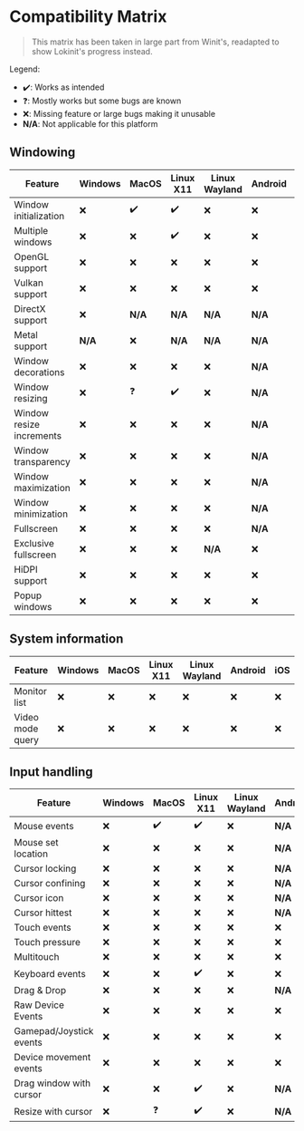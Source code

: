# Compatibility Matrix

> This matrix has been taken in large part from Winit's, readapted to show Lokinit's progress instead.

Legend:

- ✔️: Works as intended
- ❓: Mostly works but some bugs are known
- ❌: Missing feature or large bugs making it unusable
- **N/A**: Not applicable for this platform

## Windowing

| Feature                  | Windows | MacOS   | Linux X11 | Linux Wayland | Android | iOS     |
| ------------------------ | ------- | ------- | --------- | ------------- | ------- | ------- |
| Window initialization    | ❌       | ✔️       | ✔️         | ❌             | ❌       | ❌       |
| Multiple windows         | ❌       | ❌       | ✔️         | ❌             | ❌       | ❌       |
| OpenGL support           | ❌       | ❌       | ❌         | ❌             | ❌       | ❌       |
| Vulkan support           | ❌       | ❌       | ❌         | ❌             | ❌       | ❌       |
| DirectX support          | ❌       | **N/A** | **N/A**   | **N/A**       | **N/A** | **N/A** |
| Metal support            | **N/A** | ❌       | **N/A**   | **N/A**       | **N/A** | ❌       |
| Window decorations       | ❌       | ❌       | ❌         | ❌             | **N/A** | **N/A** |
| Window resizing          | ❌       | ❓       | ✔️         | ❌             | **N/A** | **N/A** |
| Window resize increments | ❌       | ❌       | ❌         | ❌             | **N/A** | **N/A** |
| Window transparency      | ❌       | ❌       | ❌         | ❌             | **N/A** | **N/A** |
| Window maximization      | ❌       | ❌       | ❌         | ❌             | **N/A** | **N/A** |
| Window minimization      | ❌       | ❌       | ❌         | ❌             | **N/A** | **N/A** |
| Fullscreen               | ❌       | ❌       | ❌         | ❌             | **N/A** | ❌       |
| Exclusive fullscreen     | ❌       | ❌       | ❌         | **N/A**       | ❌       | ❌       |
| HiDPI support            | ❌       | ❌       | ❌         | ❌             | ❌       | ❌       |
| Popup windows            | ❌       | ❌       | ❌         | ❌             | ❌       | ❌       |

## System information

| Feature          | Windows | MacOS | Linux X11 | Linux Wayland | Android | iOS |
| ---------------- | ------- | ----- | --------- | ------------- | ------- | --- |
| Monitor list     | ❌       | ❌     | ❌         | ❌             | ❌       | ❌   |
| Video mode query | ❌       | ❌     | ❌         | ❌             | ❌       | ❌   |

## Input handling

| Feature                 | Windows | MacOS | Linux X11 | Linux Wayland | Android | iOS     |
| ----------------------- | ------- | ----- | --------- | ------------- | ------- | ------- |
| Mouse events            | ❌       | ✔️     | ✔️         | ❌             | **N/A** | **N/A** |
| Mouse set location      | ❌       | ❌     | ❌         | ❌             | **N/A** | **N/A** |
| Cursor locking          | ❌       | ❌     | ❌         | ❌             | **N/A** | **N/A** |
| Cursor confining        | ❌       | ❌     | ❌         | ❌             | **N/A** | **N/A** |
| Cursor icon             | ❌       | ❌     | ❌         | ❌             | **N/A** | **N/A** |
| Cursor hittest          | ❌       | ❌     | ❌         | ❌             | **N/A** | **N/A** |
| Touch events            | ❌       | ❌     | ❌         | ❌             | ❌       | ❌       |
| Touch pressure          | ❌       | ❌     | ❌         | ❌             | ❌       | ❌       |
| Multitouch              | ❌       | ❌     | ❌         | ❌             | ❌       | ❌       |
| Keyboard events         | ❌       | ❌     | ✔️         | ❌             | ❌       | ❌       |
| Drag & Drop             | ❌       | ❌     | ❌         | ❌             | **N/A** | **N/A** |
| Raw Device Events       | ❌       | ❌     | ❌         | ❌             | ❌       | ❌       |
| Gamepad/Joystick events | ❌       | ❌     | ❌         | ❌             | ❌       | ❌       |
| Device movement events  | ❌       | ❌     | ❌         | ❌             | ❌       | ❌       |
| Drag window with cursor | ❌       | ❌     | ✔️         | ❌             | **N/A** | **N/A** |
| Resize with cursor      | ❌       | ❓     | ✔️         | ❌             | **N/A** | **N/A** |
